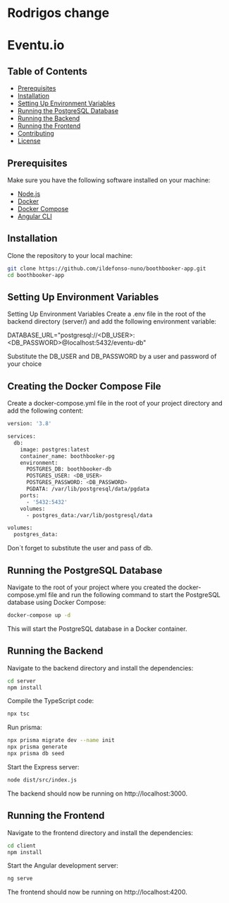 # Rodrigos change
# Eventu.io

## Table of Contents

- [Prerequisites](#prerequisites)
- [Installation](#installation)
- [Setting Up Environment Variables](#setting-up-environment-variables)
- [Running the PostgreSQL Database](#running-the-postgresql-database)
- [Running the Backend](#running-the-backend)
- [Running the Frontend](#running-the-frontend)
- [Contributing](#contributing)
- [License](#license)

## Prerequisites

Make sure you have the following software installed on your machine:

- [Node.js](https://nodejs.org/)
- [Docker](https://www.docker.com/)
- [Docker Compose](https://docs.docker.com/compose/)
- [Angular CLI](https://angular.io/cli)

## Installation

Clone the repository to your local machine:

```bash
git clone https://github.com/ildefonso-nuno/boothbooker-app.git
cd boothbooker-app
```

## Setting Up Environment Variables

Setting Up Environment Variables
Create a .env file in the root of the backend directory (server/) and add the following environment variable:

DATABASE_URL="postgresql://<DB_USER>:<DB_PASSWORD>@localhost:5432/eventu-db"

Substitute the DB_USER and DB_PASSWORD by a user and password of your choice

## Creating the Docker Compose File

Create a docker-compose.yml file in the root of your project directory and add the following content:

```bash
version: '3.8'

services:
  db:
    image: postgres:latest
    container_name: boothbooker-pg
    environment:
      POSTGRES_DB: boothbooker-db
      POSTGRES_USER: <DB_USER>
      POSTGRES_PASSWORD: <DB_PASSWORD>
      PGDATA: /var/lib/postgresql/data/pgdata
    ports:
      - '5432:5432'
    volumes:
      - postgres_data:/var/lib/postgresql/data

volumes:
  postgres_data:
```

Don´t forget to substitute the user and pass of db.

## Running the PostgreSQL Database

Navigate to the root of your project where you created the docker-compose.yml file and run the following command to start the PostgreSQL database using Docker Compose:

```bash
docker-compose up -d
```

This will start the PostgreSQL database in a Docker container.

## Running the Backend

Navigate to the backend directory and install the dependencies:

```bash
cd server
npm install
```

Compile the TypeScript code:

```bash
npx tsc
```

Run prisma:

```bash
npx prisma migrate dev --name init
npx prisma generate
npx prisma db seed
```

Start the Express server:

```bash
node dist/src/index.js
```

The backend should now be running on http://localhost:3000.

## Running the Frontend

Navigate to the frontend directory and install the dependencies:

```bash
cd client
npm install
```

Start the Angular development server:

```bash
ng serve
```

The frontend should now be running on http://localhost:4200.
